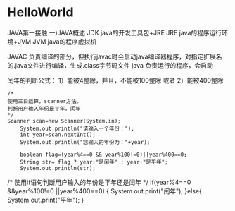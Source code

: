 # HelloWorld
JAVA第一接触
一)JAVA概述
  JDK java的开发工具包+JRE
  JRE java的程序运行环境+JVM
  JVM java的程序虚拟机
  
  JAVAC 负责编译的部分，但执行javac时会启动java编译器程序，对指定扩展名的.java文件进行编译，生成.class字节码文件
  java  负责运行的程序，会启动
  
  
  闰年的判断公式：
    1）能被4整除，并且，不能被100整除
    或者
    2）能被400整除
    
    
    /*
    使用三目运算，scanner方法。
    判断用户输入年份是平年，闰年
    */
    Scanner scan=new Scanner(System.in);
		System.out.println("请输入一个年份：");
		int year=scan.nextInt();
		System.out.println("您输入的年份为："+year);
		
		boolean flag=(year%4==0 && year%100!=0)||year%400==0;
		String str= flag ? year+"是闰年" : year+"是平年";
		System.out.println(str);
   /*
   使用if语句判断用户输入的年份是平年还是闰年
   */
    if(year%4==0 &&year%100!=0 ||year%400==0) {
			System.out.print("闰年");
		}else{
		System.out.print("平年");
		}
    
    
    
    
